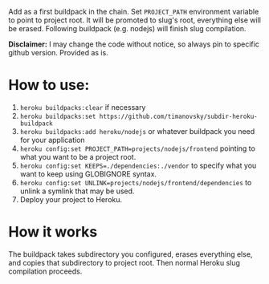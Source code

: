 Add as a first buildpack in the chain. Set `PROJECT_PATH` environment variable to point to project root. It will be promoted to slug's root, everything else will be erased. Following buildpack (e.g. nodejs) will finish slug compilation.

**Disclaimer:** I may change the code without notice, so always pin to specific github version. Provided as is.

# How to use:
1. `heroku buildpacks:clear` if necessary
2. `heroku buildpacks:set https://github.com/timanovsky/subdir-heroku-buildpack`
3. `heroku buildpacks:add heroku/nodejs` or whatever buildpack you need for your application
4. `heroku config:set PROJECT_PATH=projects/nodejs/frontend` pointing to what you want to be a project root.
5. `heroku config:set KEEPS=./dependencies:./vendor` to specify what you want to keep using GLOBIGNORE syntax.
5. `heroku config:set UNLINK=projects/nodejs/frontend/dependencies` to unlink a symlink that may be used.
5. Deploy your project to Heroku.

# How it works
The buildpack takes subdirectory you configured, erases everything else, and copies that subdirectory to project root. Then normal Heroku slug compilation proceeds.
